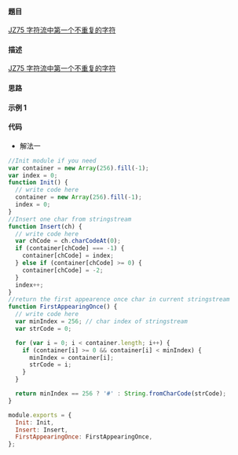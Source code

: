 #### 題目

[JZ75 字符流中第一个不重复的字符](https://www.nowcoder.com/practice/00de97733b8e4f97a3fb5c680ee10720?tpId=13&tqId=23448&ru=/practice/00de97733b8e4f97a3fb5c680ee10720&qru=/ta/coding-interviews/question-ranking)

#### 描述

[JZ75 字符流中第一个不重复的字符](https://www.nowcoder.com/practice/00de97733b8e4f97a3fb5c680ee10720?tpId=13&tqId=23448&ru=/practice/00de97733b8e4f97a3fb5c680ee10720&qru=/ta/coding-interviews/question-ranking)

#### 思路

#### 示例 1

#### 代码

- 解法一

```js
//Init module if you need
var container = new Array(256).fill(-1);
var index = 0;
function Init() {
  // write code here
  container = new Array(256).fill(-1);
  index = 0;
}
//Insert one char from stringstream
function Insert(ch) {
  // write code here
  var chCode = ch.charCodeAt(0);
  if (container[chCode] === -1) {
    container[chCode] = index;
  } else if (container[chCode] >= 0) {
    container[chCode] = -2;
  }
  index++;
}
//return the first appearence once char in current stringstream
function FirstAppearingOnce() {
  // write code here
  var minIndex = 256; // char index of stringstream
  var strCode = 0;

  for (var i = 0; i < container.length; i++) {
    if (container[i] >= 0 && container[i] < minIndex) {
      minIndex = container[i];
      strCode = i;
    }
  }

  return minIndex == 256 ? '#' : String.fromCharCode(strCode);
}

module.exports = {
  Init: Init,
  Insert: Insert,
  FirstAppearingOnce: FirstAppearingOnce,
};

```
